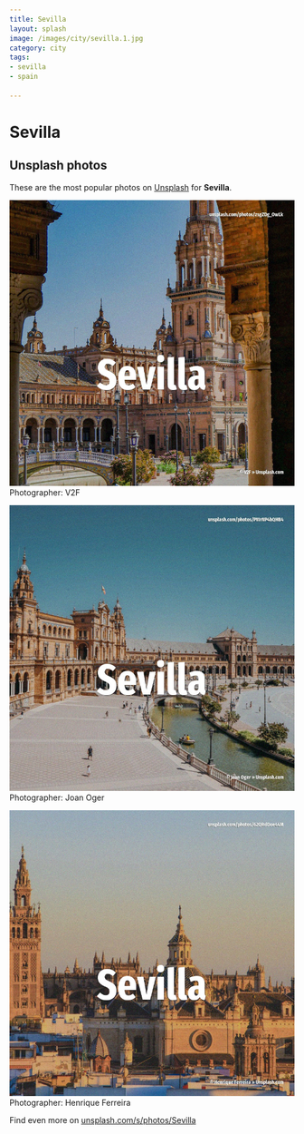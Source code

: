 ```yaml
---
title: Sevilla
layout: splash
image: /images/city/sevilla.1.jpg
category: city
tags:
- sevilla
- spain

---
```

# Sevilla



 
## Unsplash photos
These are the most popular photos on [Unsplash](https://unsplash.com) for **Sevilla**.
 
![Sevilla](/images/city/sevilla.1.jpg)
Photographer:  V2F
 
![Sevilla](/images/city/sevilla.2.jpg)
Photographer:  Joan Oger
 
![Sevilla](/images/city/sevilla.3.jpg)
Photographer:  Henrique Ferreira
 
Find even more on [unsplash.com/s/photos/Sevilla](https://unsplash.com/s/photos/Sevilla)
 
